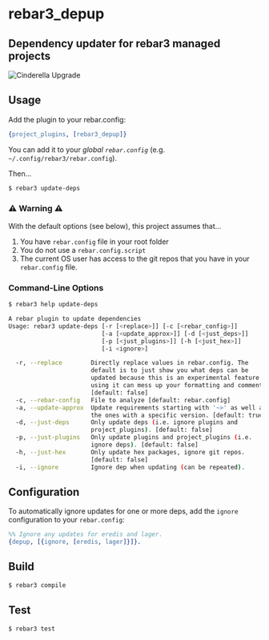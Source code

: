 # rebar3_depup
## Dependency updater for rebar3 managed projects

![Cinderella Upgrade](https://media1.tenor.com/images/5d0c66a25a24f1c89936b90ea54ac41a/tenor.gif?itemid=13582416)

## Usage

Add the plugin to your rebar.config:

```erlang
{project_plugins, [rebar3_depup]}
```

You can add it to your _global `rebar.config`_ (e.g. `~/.config/rebar3/rebar.config`).

Then...

```bash
$ rebar3 update-deps
```

### ⚠️ Warning ⚠️
With the default options (see below), this project assumes that…
1. You have `rebar.config` file in your root folder
1. You do not use a `rebar.config.script`
1. The current OS user has access to the git repos that you have in your `rebar.config` file.

### Command-Line Options

```bash
$ rebar3 help update-deps

A rebar plugin to update dependencies
Usage: rebar3 update-deps [-r [<replace>]] [-c [<rebar_config>]]
                          [-a [<update_approx>]] [-d [<just_deps>]]
                          [-p [<just_plugins>]] [-h [<just_hex>]]
                          [-i <ignore>]

  -r, --replace        Directly replace values in rebar.config. The 
                       default is to just show you what deps can be 
                       updated because this is an experimental feature and 
                       using it can mess up your formatting and comments. 
                       [default: false]
  -c, --rebar-config   File to analyze [default: rebar.config]
  -a, --update-approx  Update requirements starting with '~>' as well as 
                       the ones with a specific version. [default: true]
  -d, --just-deps      Only update deps (i.e. ignore plugins and 
                       project_plugins). [default: false]
  -p, --just-plugins   Only update plugins and project_plugins (i.e. 
                       ignore deps). [default: false]
  -h, --just-hex       Only update hex packages, ignore git repos. 
                       [default: false]
  -i, --ignore         Ignore dep when updating (can be repeated).
```

## Configuration

To automatically ignore updates for one or more deps, add the `ignore` configuration to your `rebar.config`:

```erlang
%% Ignore any updates for eredis and lager.
{depup, [{ignore, [eredis, lager]}]}.
```

## Build

```bash
$ rebar3 compile
```

## Test

```bash
$ rebar3 test
```
